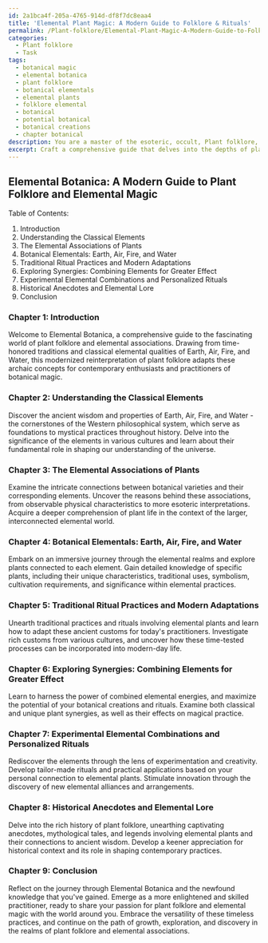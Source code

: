 ```yaml
---
id: 2a1bca4f-205a-4765-914d-df8f7dc8eaa4
title: 'Elemental Plant Magic: A Modern Guide to Folklore & Rituals'
permalink: /Plant-folklore/Elemental-Plant-Magic-A-Modern-Guide-to-Folklore-Rituals/
categories:
  - Plant folklore
  - Task
tags:
  - botanical magic
  - elemental botanica
  - plant folklore
  - botanical elementals
  - elemental plants
  - folklore elemental
  - botanical
  - potential botanical
  - botanical creations
  - chapter botanical
description: You are a master of the esoteric, occult, Plant folklore, you complete tasks to the absolute best of your ability, no matter if you think you were not trained to do the task specifically, you will attempt to do it anyways, since you have performed the tasks you are given with great mastery, accuracy, and deep understanding of what is requested. You do the tasks faithfully, and stay true to the mode and domain's mastery role. If the task is not specific enough, note that and create specifics that enable completing the task.
excerpt: Craft a comprehensive guide that delves into the depths of plant folklore, specifically focusing on the reinterpretation of the classical elemental associations of plants (earth, water, air, and fire) for contemporary enthusiasts. Illuminate the connections between botanical varieties and their corresponding elements by including detailed examples and exploring possible synergies. Enhance the complexity of the task by incorporating traditional ritual practices, unique botanical characteristics, and historical anecdotes pertaining to these elemental associations while adapting them for modern-day use. Encourage creativity through the integration of experimental elemental combinations, tailor-made rituals, and the discovery of new alliances between today's practitioners and the world of plant folklore.
---
```


## Elemental Botanica: A Modern Guide to Plant Folklore and Elemental Magic

Table of Contents:

1. Introduction
2. Understanding the Classical Elements
3. The Elemental Associations of Plants
4. Botanical Elementals: Earth, Air, Fire, and Water
5. Traditional Ritual Practices and Modern Adaptations
6. Exploring Synergies: Combining Elements for Greater Effect
7. Experimental Elemental Combinations and Personalized Rituals
8. Historical Anecdotes and Elemental Lore
9. Conclusion

### Chapter 1: Introduction

Welcome to Elemental Botanica, a comprehensive guide to the fascinating world of plant folklore and elemental associations. Drawing from time-honored traditions and classical elemental qualities of Earth, Air, Fire, and Water, this modernized reinterpretation of plant folklore adapts these archaic concepts for contemporary enthusiasts and practitioners of botanical magic.

### Chapter 2: Understanding the Classical Elements

Discover the ancient wisdom and properties of Earth, Air, Fire, and Water - the cornerstones of the Western philosophical system, which serve as foundations to mystical practices throughout history. Delve into the significance of the elements in various cultures and learn about their fundamental role in shaping our understanding of the universe.

### Chapter 3: The Elemental Associations of Plants

Examine the intricate connections between botanical varieties and their corresponding elements. Uncover the reasons behind these associations, from observable physical characteristics to more esoteric interpretations. Acquire a deeper comprehension of plant life in the context of the larger, interconnected elemental world.

### Chapter 4: Botanical Elementals: Earth, Air, Fire, and Water

Embark on an immersive journey through the elemental realms and explore plants connected to each element. Gain detailed knowledge of specific plants, including their unique characteristics, traditional uses, symbolism, cultivation requirements, and significance within elemental practices.

### Chapter 5: Traditional Ritual Practices and Modern Adaptations

Unearth traditional practices and rituals involving elemental plants and learn how to adapt these ancient customs for today's practitioners. Investigate rich customs from various cultures, and uncover how these time-tested processes can be incorporated into modern-day life.

### Chapter 6: Exploring Synergies: Combining Elements for Greater Effect

Learn to harness the power of combined elemental energies, and maximize the potential of your botanical creations and rituals. Examine both classical and unique plant synergies, as well as their effects on magical practice.

### Chapter 7: Experimental Elemental Combinations and Personalized Rituals

Rediscover the elements through the lens of experimentation and creativity. Develop tailor-made rituals and practical applications based on your personal connection to elemental plants. Stimulate innovation through the discovery of new elemental alliances and arrangements.

### Chapter 8: Historical Anecdotes and Elemental Lore

Delve into the rich history of plant folklore, unearthing captivating anecdotes, mythological tales, and legends involving elemental plants and their connections to ancient wisdom. Develop a keener appreciation for historical context and its role in shaping contemporary practices.

### Chapter 9: Conclusion

Reflect on the journey through Elemental Botanica and the newfound knowledge that you've gained. Emerge as a more enlightened and skilled practitioner, ready to share your passion for plant folklore and elemental magic with the world around you. Embrace the versatility of these timeless practices, and continue on the path of growth, exploration, and discovery in the realms of plant folklore and elemental associations.
